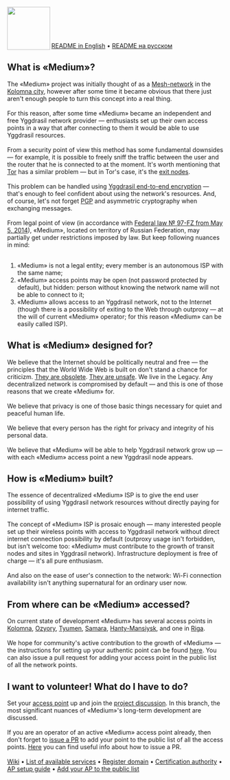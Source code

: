 <br/>
<img align="left" src="https://i.imgur.com/jwwzAxj.png" width="100px">
<br/><br/><br/><br/>

[README in English](README.en.md) • [README на русском](README.ru.md)

<h2>What is «Medium»?</h2>
The «Medium» project was initially thought of as a <a href="https://en.wikipedia.org/wiki/Mesh_networking">Mesh-network</a> in the <a href="https://en.wikipedia.org/wiki/Kolomna">Kolomna city</a>, however after some time it became obvious that there just aren't enough people to turn this concept into a real thing.
<br><br>
For this reason, after some time «Medium» became an independent and free Yggdrasil network provider — enthusiasts set up their own access points in a way that after connecting to them it would be able to use Yggdrasil resources.
<br><br>
From a security point of view this method has some fundamental downsides — for example, it is possible to freely sniff the traffic between the user and the router that he is connected to at the moment. It's worth mentioning that <a href="https://en.wikipedia.org/wiki/Tor_(anonymity_network)">Tor</a> has a similar problem — but in Tor's case, it's the <a href="https://hackertarget.com/tor-exit-node-visualization/">exit nodes</a>.
<br><br>
This problem can be handled using <a href="https://yggdrasil-network.github.io/faq.html">Yggdrasil end-to-end encryption</a> — that's enough to feel confident about using the network's resources. And, of course, let's not forget <a href="https://en.wikipedia.org/wiki/Pretty_Good_Privacy">PGP</a> and asymmetric cryptography when exchanging messages.
<br><br>
From legal point of view (in accordance with <a href="www.consultant.ru/document/cons_doc_LAW_162586/">Federal law № 97-FZ from May 5, 2014</a>), «Medium», located on territory of Russian Federation, may partially get under restrictions imposed by law. But keep following nuances in mind:
<br><br>
<ol><li>«Medium» is not a legal entity; every member is an autonomous ISP with the same name;</li>
	<li>«Medium» access points may be open (not password protected by default), but hidden: person without knowing the network name will not be able to connect to it;</li>
	<li>«Medium» allows access to an Yggdrasil network, not to the Internet (though there is a possibility of exiting to the Web through outproxy — at the will of current «Medium» operator; for this reason «Medium» can be easily called ISP).</li></ol>
<h2>What is «Medium» designed for?</h2>
We believe that the Internet should be politically neutral and free — the principles that the World Wide Web is built on don't stand a chance for criticizm. <a href="https://www.vanityfair.com/news/2018/07/the-man-who-created-the-world-wide-web-has-some-regrets">They are obsolete</a>. <a href="https://lifehacker.com/its-no-surprise-anymore-your-data-is-never-safe-onlin-1471858210">They are unsafe</a>. We live in the Legacy. Any decentralized network is compromised by default — and this is one of those reasons that we create «Medium» for. 
<br><br>
We believe that privacy is one of those basic things necessary for quiet and peaceful human life.
<br><br>
We believe that every person has the right for privacy and integrity of his personal data.
<br><br>
We believe that «Medium» will be able to help Yggdrasil network grow up — with each «Medium» access point a new Yggdrasil node appears.
<h2>How is «Medium» built?</h2>
The essence of decentralized «Medium» ISP is to give the end user possibility of using Yggdrasil network resources without directly paying for internet traffic.
<br><br>
The concept of «Medium» ISP is prosaic enough — many interested people set up their wireless points with access to Yggdrasil network without direct internet connection possibility by default (outproxy usage isn't forbidden, but isn't welcome too: «Medium» must contribute to the growth of transit nodes and sites in Yggdrasil network). Infrastructure deployment is free of charge — it's all pure enthusiasm.
<br><br>
And also on the ease of user's connection to the network: Wi-Fi connection availability isn't anything supernatural for an ordinary user now.
<h2>From where can be «Medium» accessed?</h2>
On current state of development «Medium» has several access points in <a href="https://github.com/medium-isp/medium/tree/master/index/ru/50/kolomna">Kolomna</a>, <a href="https://github.com/medium-isp/medium/tree/master/index/ru/50/ozyory">Ozyory</a>, <a href="https://github.com/medium-isp/medium/tree/master/index/ru/72/tyumen">Tyumen</a>, <a href="https://github.com/medium-isp/medium/tree/master/index/ru/63/samara">Samara</a>, <a href="https://github.com/medium-isp/medium/tree/master/index/ru/86/hanty-mansiysk">Hanty-Mansiysk</a>, and one in <a href="https://github.com/medium-isp/medium/tree/master/index/lv/01/riga">Riga</a>.
<br><br>
We hope for community's active contribution to the growth of «Medium» — the instructions for setting up your authentic point can be found <a href="https://github.com/medium-isp/medium/blob/master/README.en.md#%D1%8F--%D0%BE%D0%BF%D0%B5%D1%80%D0%B0%D1%82%D0%BE%D1%80">here</a>. You can also issue a pull request for adding your access point in the public list of all the network points.
<h2>I want to volunteer! What do I have to do?</h2>
Set your <a href="https://github.com/medium-isp/medium/blob/master/README.en.md#%D1%8F--%D0%BE%D0%BF%D0%B5%D1%80%D0%B0%D1%82%D0%BE%D1%80">access point</a> up and join the <a href="https://github.com/medium-isp/medium/issues/1">project discussion</a>. In this branch, the most significant nuances of «Medium»'s long-term development are discussed.
<br><br>
If you are an operator of an active «Medium» access point already, then don't forget to <a href="https://github.com/medium-isp/medium/pulls">issue a PR</a> to add your point to the public list of all the access points. <a href="https://github.com/medium-isp/public-peers/blob/master/CONTRIBUTING.md">Here</a> you can find useful info about how to issue a PR.
<br><br>
<a href="https://github.com/medium-isp/medium/wiki">Wiki</a> • <a href="https://github.com/medium-isp/medium-dns/blob/master/README.md">List of available services</a> • <a href="https://github.com/medium-isp/medium-dns">Register domain</a> • <a href="https://github.com/medium-isp/medium-pki">Certification authority</a> • <a href="https://github.com/medium-isp/medium/blob/master/README.en.md">AP setup guide</a> • <a href="https://github.com/medium-isp/public-peers/blob/master/CONTRIBUTING.md">Add your AP to the public list</a>
